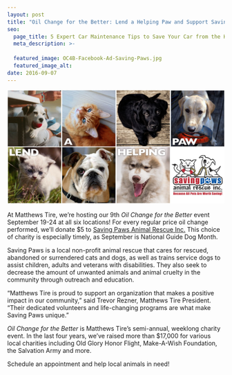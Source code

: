 ```yaml
---
layout: post
title: "Oil Change for the Better: Lend a Helping Paw and Support Saving Paws Animal Rescue Inc."
seo:
  page_title: 5 Expert Car Maintenance Tips to Save Your Car from the Heat
  meta_description: >-

  featured_image: OC4B-Facebook-Ad-Saving-Paws.jpg
  featured_image_alt:
date: 2016-09-07
---
```


![Broken Windshield](OC4B-Facebook-Ad-Saving-Paws.jpg)

At Matthews Tire, we’re hosting our 9th _Oil Change for the Better_ event September 19-24 at all six locations! For every regular price oil change performed, we’ll donate $5 to [Saving Paws Animal Rescue Inc.](http://www.savingpaws.com/) This choice of charity is especially timely, as September is National Guide Dog Month.

Saving Paws is a local non-profit animal rescue that cares for rescued, abandoned or surrendered cats and dogs, as well as trains service dogs to assist children, adults and veterans with disabilities. They also seek to decrease the amount of unwanted animals and animal cruelty in the community through outreach and education.

“Matthews Tire is proud to support an organization that makes a positive impact in our community,” said Trevor Rezner, Matthews Tire President. “Their dedicated volunteers and life-changing programs are what make Saving Paws unique.”

_Oil Change for the Better_ is Matthews Tire’s semi-annual, weeklong charity event. In the last four years, we’ve raised more than $17,000 for various local charities including Old Glory Honor Flight, Make-A-Wish Foundation, the Salvation Army and more.

Schedule an appointment and help local animals in need!
